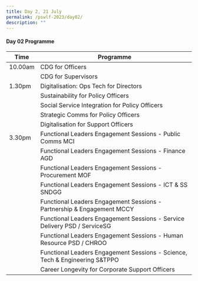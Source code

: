 ```yaml
---
title: Day 2, 21 July
permalink: /pswlf-2023/day02/
description: ""
---
```

#### Day 02 Programme

| Time | Programme | 
| -------- | -------- | 
| 10.00am     | CDG for Officers | 
|      | CDG for Supervisors     | 
| 1.30pm    | Digitalisation: Ops Tech for Directors    | 
|    | Sustainability for Policy Officers     | 
|    | Social Service Integration for Policy Officers     | 
|   | Strategic Comms for Policy Officers     | 
|   | Digitalisation for Support Officers    | 
| 3.30pm     | Functional Leaders Engagement Sessions  - Public Comms MCI  | 
|  | Functional Leaders Engagement Sessions  - Finance AGD | 
|  | Functional Leaders Engagement Sessions  - Procurement MOF | 
| | Functional Leaders Engagement Sessions  - ICT & SS SNDGG | 
|  | Functional Leaders Engagement Sessions  - Partnership & Engagement MCCY | 
| | Functional Leaders Engagement Sessions  - Service Delivery PSD / ServiceSG | 
|  | Functional Leaders Engagement Sessions  - Human Resource PSD / CHROO | 
|  | Functional Leaders Engagement Sessions  - Science, Tech & Engineering S&TPPO | 
|  | Career Longevity for Corporate Support Officers  |